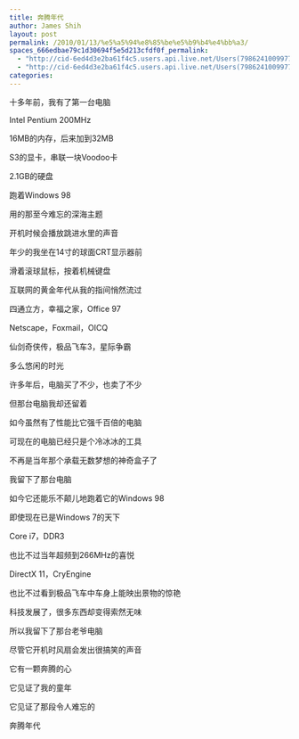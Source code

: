 ```yaml
---
title: 奔腾年代
author: James Shih
layout: post
permalink: /2010/01/13/%e5%a5%94%e8%85%be%e5%b9%b4%e4%bb%a3/
spaces_666edbae79c1d30694f5e5d213cfdf0f_permalink:
  - "http://cid-6ed4d3e2ba61f4c5.users.api.live.net/Users(7986241009977783493)/Blogs('6ED4D3E2BA61F4C5!102')/Entries('6ED4D3E2BA61F4C5!790')?authkey=72j5ZQnBJYQ%24"
  - "http://cid-6ed4d3e2ba61f4c5.users.api.live.net/Users(7986241009977783493)/Blogs('6ED4D3E2BA61F4C5!102')/Entries('6ED4D3E2BA61F4C5!790')?authkey=72j5ZQnBJYQ%24"
categories:
---
```

<div id="msgcns!6ED4D3E2BA61F4C5!790" class="bvMsg">
  <p>
    十多年前，我有了第一台电脑 <p>
      Intel Pentium 200MHz <p>
        16MB的内存，后来加到32MB <p>
          S3的显卡，串联一块Voodoo卡 <p>
            2.1GB的硬盘 <p>
              跑着Windows 98 <p>
                用的那至今难忘的深海主题 <p>
                  开机时候会播放跳进水里的声音 <p>
                    年少的我坐在14寸的球面CRT显示器前 <p>
                      滑着滚球鼠标，按着机械键盘 <p>
                        互联网的黄金年代从我的指间悄然流过 <p>
                          四通立方，幸福之家，Office 97 <p>
                            Netscape，Foxmail，OICQ <p>
                              仙剑奇侠传，极品飞车3，星际争霸 <p>
                                多么悠闲的时光 <p>
                                  许多年后，电脑买了不少，也卖了不少 <p>
                                    但那台电脑我却还留着 <p>
                                      如今虽然有了性能比它强千百倍的电脑 <p>
                                        可现在的电脑已经只是个冷冰冰的工具 <p>
                                          不再是当年那个承载无数梦想的神奇盒子了 <p>
                                            我留下了那台电脑 <p>
                                              如今它还能乐不颠儿地跑着它的Windows 98 <p>
                                                即使现在已是Windows 7的天下 <p>
                                                  Core i7，DDR3 <p>
                                                    也比不过当年超频到266MHz的喜悦 <p>
                                                      DirectX 11，CryEngine <p>
                                                        也比不过看到极品飞车中车身上能映出景物的惊艳 <p>
                                                          科技发展了，很多东西却变得索然无味 <p>
                                                            所以我留下了那台老爷电脑 <p>
                                                              尽管它开机时风扇会发出很搞笑的声音 <p>
                                                                它有一颗奔腾的心 <p>
                                                                  它见证了我的童年 <p>
                                                                    它见证了那段令人难忘的 <p>
                                                                      奔腾年代
                                                                    </p>
                                                                  </p></div>